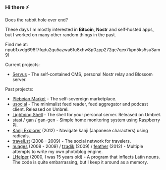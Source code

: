 ### Hi there ⚡

Does the rabbit hole ever end?

These days I'm mostly interested in **Bitcoin**, **Nostr** and self-hosted apps, but I worked on many other random things in the past.

Find me at: npub1xvdg698f7fqdu2qu5azwa6fu8xhw8p0zpp272qe7qex7kpn5ks5su3am9l

Current projects:

* [Servus](https://github.com/servuscms/servus) - The self-contained CMS, personal Nostr relay and Blossom server.

Past projects:

* [Plebeian Market](https://github.com/PlebeianTech/plebeian-market) - The self-sovereign marketplace.
* [usocial](https://github.com/ibz/usocial) - The minimalist feed reader, feed aggregator and podcast client. Released on Umbrel.
* [Lightning Shell](https://github.com/ibz/lightning-shell) - The shell for your personal server. Released on Umbrel.
* [stasi](https://github.com/ibz/stasi) / [gan](https://github.com/ibz/gan) / [gan-gen](https://github.com/ibz/gan-gen) - Simple home monitoring system using Raspberry Pi.
* [Kanji Explorer](https://github.com/ibz/kanjiexplorer.com) (2012) - Navigate kanji (Japanese characters) using radicals.
* [traveli.st](https://github.com/ibz/travelist) (2008 - 2009) - The social network for travelers.
* [nuages](https://github.com/ibz/nuages) (2008 - 2009) / [tzadik](https://github.com/ibz/tzadik) (2009) / [feather](https://github.com/ibz/feather) (2012) - Multiple attempts to write my own photoblog engine.
* [LHelper](https://github.com/ibz/LHelper) (2000, I was 15 years old) - A program that inflects Latin nouns. The code is quite embarrassing, but I keep it around as a memory.
